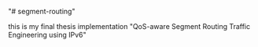 "# segment-routing"

this is my final thesis implementation
"QoS-aware Segment Routing Traffic Engineering using IPv6"
